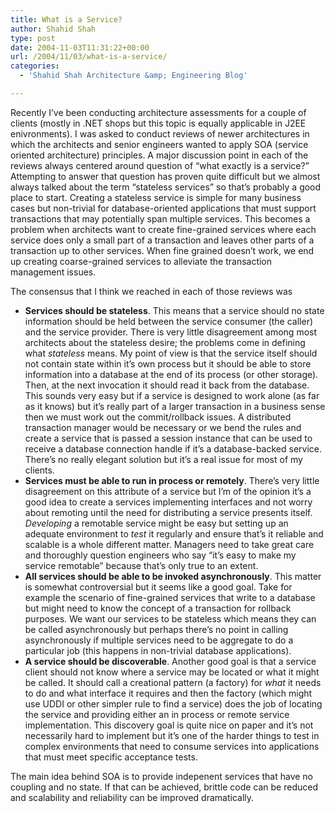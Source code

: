 ```yaml
---
title: What is a Service?
author: Shahid Shah
type: post
date: 2004-11-03T11:31:22+00:00
url: /2004/11/03/what-is-a-service/
categories:
  - 'Shahid Shah Architecture &amp; Engineering Blog'

---
```

Recently I&#8217;ve been conducting architecture assessments for a couple of clients (mostly in .NET shops but this topic is equally applicable in J2EE enivronments). I was asked to conduct reviews of newer architectures in which the architects and senior engineers wanted to apply SOA (service oriented architecture) principles. A major discussion point in each of the reviews always centered around question of &#8220;what exactly is a service?&#8221; Attempting to answer that question has proven quite difficult but we almost always talked about the term &#8220;stateless services&#8221; so that&#8217;s probably a good place to start. Creating a stateless service is simple for many business cases but non-trivial for database-oriented applications that must support transactions that may potentially span multiple services. This becomes a problem when architects want to create fine-grained services where each service does only a small part of a transaction and leaves other parts of a transaction up to other services. When fine grained doesn&#8217;t work, we end up creating coarse-grained services to alleviate the transaction management issues.
  
<!--more-->

The consensus that I think we reached in each of those reviews was

  * **Services should be stateless**. This means that a service should no state information should be held between the service consumer (the caller) and the service provider. There is very little disagreement among most architects about the stateless desire; the problems come in defining what _stateless_ means. My point of view is that the service itself should not contain state within it&#8217;s own process but it should be able to store information into a database at the end of its process (or other storage). Then, at the next invocation it should read it back from the database. This sounds very easy but if a service is designed to work alone (as far as it knows) but it&#8217;s really part of a larger transaction in a business sense then we must work out the commit/rollback issues. A distributed transaction manager would be necessary or we bend the rules and create a service that is passed a session instance that can be used to receive a database connection handle if it&#8217;s a database-backed service. There&#8217;s no really elegant solution but it&#8217;s a real issue for most of my clients.
  * **Services must be able to run in process or remotely**. There&#8217;s very little disagreement on this attribute of a service but I&#8217;m of the opinion it&#8217;s a good idea to create a services implementing interfaces and not worry about remoting until the need for distributing a service presents itself. _Developing_ a remotable service might be easy but setting up an adequate environment to _test_ it regularly and ensure that&#8217;s it reliable and scalable is a whole different matter. Managers need to take great care and thoroughly question engineers who say &#8220;it&#8217;s easy to make my service remotable&#8221; because that&#8217;s only true to an extent.
  * **All services should be able to be invoked asynchronously**. This matter is somewhat controversial but it seems like a good goal. Take for example the scenario of fine-grained services that write to a database but might need to know the concept of a transaction for rollback purposes. We want our services to be stateless which means they can be called asynchronously but perhaps there&#8217;s no point in calling asynchronously if multiple services need to be aggregate to do a particular job (this happens in non-trivial database applications).
  * **A service should be discoverable**. Another good goal is that a service client should not know where a service may be located or what it might be called. It should call a creational pattern (a factory) for _what_ it needs to do and what interface it requires and then the factory (which might use UDDI or other simpler rule to find a service) does the job of locating the service and providing either an in process or remote service implementation. This discovery goal is quite nice on paper and it&#8217;s not necessarily hard to implement but it&#8217;s one of the harder things to test in complex environments that need to consume services into applications that must meet specific acceptance tests. 
</ul> 

The main idea behind SOA is to provide indepenent services that have no coupling and no state. If that can be achieved, brittle code can be reduced and scalability and reliability can be improved dramatically.